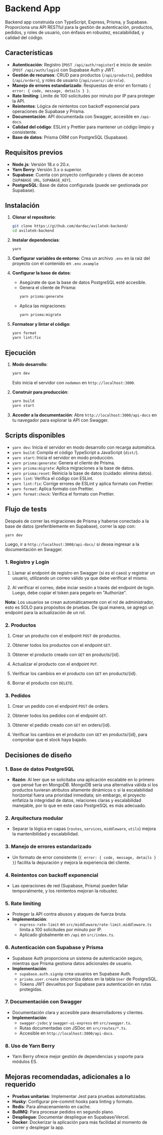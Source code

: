 # Backend App

Backend app construida con TypeScript, Express, Prisma, y Supabase. Proporciona una API RESTful para la gestión de autenticación, productos, pedidos, y roles de usuario, con énfasis en robustez, escalabilidad, y calidad del código.

## Características

- **Autenticación**: Registro (`POST /api/auth/register`) e inicio de sesión (`POST /api/auth/login`) con Supabase Auth y JWT.
- **Gestión de recursos**: CRUD para productos (`/api/products`), pedidos (`/api/orders`), y roles de usuario (`/api/users/:id/role`).
- **Manejo de errores estandarizado**: Respuestas de error en formato `{ error: { code, message, details } }`.
- **Rate limiting**: Límite de 100 solicitudes por minuto por IP para proteger la API.
- **Reintentos**: Lógica de reintentos con backoff exponencial para operaciones de Supabase y Prisma.
- **Documentación**: API documentada con Swagger, accesible en `/api-docs`.
- **Calidad del código**: ESLint y Prettier para mantener un código limpio y consistente.
- **Base de datos**: Prisma ORM con PostgreSQL (Supabase).

## Requisitos previos

- **Node.js**: Versión 18.x o 20.x.
- **Yarn Berry**: Versión 3.x o superior.
- **Supabase**: Cuenta con proyecto configurado y claves de acceso (`SUPABASE_URL`, `SUPABASE_KEY`).
- **PostgreSQL**: Base de datos configurada (puede ser gestionada por Supabase).

## Instalación

1. **Clonar el repositorio**:
   ```bash
   git clone https://github.com/dardac/avilatek-backend/
   cd avilatek-backend
   ```

2. **Instalar dependencias**:
   ```bash
   yarn
   ```

3. **Configurar variables de entorno**:
   Crea un archivo `.env` en la raíz del proyecto con el contenido en `.env.example`

4. **Configurar la base de datos**:
   - Asegúrate de que la base de datos PostgreSQL esté accesible.
   - Genera el cliente de Prisma:
     ```bash
     yarn prisma:generate
     ```
   - Aplica las migraciones:
     ```bash
     yarn prisma:migrate
     ```

5. **Formatear y lintar el código**:
   ```bash
   yarn format
   yarn lint:fix
   ```

## Ejecución

1. **Modo desarrollo**:
   ```bash
   yarn dev
   ```
   Esto inicia el servidor con `nodemon` en `http://localhost:3000`.

2. **Construir para producción**:
   ```bash
   yarn build
   yarn start
   ```

3. **Acceder a la documentación**:
   Abre `http://localhost:3000/api-docs` en tu navegador para explorar la API con Swagger.

## Scripts disponibles

- `yarn dev`: Inicia el servidor en modo desarrollo con recarga automática.
- `yarn build`: Compila el código TypeScript a JavaScript (`dist/`).
- `yarn start`: Inicia el servidor en modo producción.
- `yarn prisma:generate`: Genera el cliente de Prisma.
- `yarn prisma:migrate`: Aplica migraciones a la base de datos.
- `yarn prisma:reset`: Reinicia la base de datos (cuidado: elimina datos).
- `yarn lint`: Verifica el código con ESLint.
- `yarn lint:fix`: Corrige errores de ESLint y aplica formato con Prettier.
- `yarn format`: Aplica formato con Prettier.
- `yarn format:check`: Verifica el formato con Prettier.

## Flujo de tests

Después de correr las migraciones de Prisma y haberse conectado a la base de datos (preferiblemente en Supabase), correr la app con:

```bash
yarn dev
```

Luego, ir a `http://localhost:3000/api-docs/` si desea ingresar a la documentación en Swagger.

### 1. **Registro y Login**

1. Llamar al endpoint de registro en Swagger (si es el caso) y registrar un usuario, utilizando un correo válido ya que debe verificar el mismo.

2. Al verificar el correo, debe inciar sesión a través del endpoint de login. Luego, debe copiar el token para pegarlo en "Authorize".

**Nota:** Los usuarios se crean automáticamente con el rol de administrador, esto es SOLO para propósitos de pruebas. De igual manera, se agregó un endpoint para la actualización de un rol.

### 2. **Productos**

1. Crear un producto con el endpoint `POST` de productos.

2. Obtener todos los productos con el endpoint `GET`.

3. Obtener el producto creado con `GET` en products/{id}.

4. Actualizar el producto con el endpoint `PUT`.

5. Verificar los cambios en el producto con `GET` en products/{id}.

6. Borrar el producto con `DELETE`.

### 3. **Pedidos**

1. Crear un pedido con el endpoint `POST` de orders.

2. Obtener todos los pedidos con el endpoint `GET`.

3. Obtener el pedido creado con `GET` en orders/{id}.

4. Verificar los cambios en el producto con `GET` en products/{id}, para comprobar que el stock haya bajado.


## Decisiones de diseño

### 1. **Base de datos PostgreSQL**
   - **Razón**: Al leer que se solicitaba una aplicación escalable en lo primero que pensé fue en MongoDB. MongoDB sería una alternativa válida si los productos tuvieran atributos altamente dinámicos o si la escalabilidad horizontal fuera una prioridad inmediata; sin embargo, el proyecto enfatiza la integridad de datos, relaciones claras y escalabilidad manejable, por lo que en este caso PostgreSQL es más adecuado.

### 2. **Arquitectura modular**
   - Separar la lógica en capas (`routes`, `services`, `middleware`, `utils`) mejora la mantenibilidad y escalabilidad.

### 3. **Manejo de errores estandarizado**
   - Un formato de error consistente (`{ error: { code, message, details } }`) facilita la depuración y mejora la experiencia del cliente.

### 4. **Reintentos con backoff exponencial**
   - Las operaciones de red (Supabase, Prisma) pueden fallar temporalmente, y los reintentos mejoran la robustez.

### 5. **Rate limiting**
   - Proteger la API contra abusos y ataques de fuerza bruta.
   - **Implementación**:
     - `express-rate-limit` en `src/middleware/rate-limit.middleware.ts` limita a 100 solicitudes por minuto por IP.
     - Aplicado globalmente en `/api` en `src/index.ts`.

### 6. **Autenticación con Supabase y Prisma**
   - Supabase Auth proporciona un sistema de autenticación seguro, mientras que Prisma gestiona datos adicionales de usuario.
   - **Implementación**:
     - `supabase.auth.signUp` crea usuarios en Supabase Auth.
     - `prisma.user.create` sincroniza datos en la tabla `User` de PostgreSQL.
     - Tokens JWT devueltos por Supabase para autenticación en rutas protegidas.

### 7. **Documentación con Swagger**
   - Documentación clara y accesible para desarrolladores y clientes.
   - **Implementación**:
     - `swagger-jsdoc` y `swagger-ui-express` en `src/swagger.ts`.
     - Rutas documentadas con JSDoc en `src/routes/*.ts`.
     - Accesible en `http://localhost:3000/api-docs`.

### 8. **Uso de Yarn Berry**
   - Yarn Berry ofrece mejor gestión de dependencias y soporte para módulos ES.

## Mejoras recomendadas, adicionales a lo requerido

- **Pruebas unitarias**: Implementar Jest para pruebas automatizadas.
- **Husky**: Configurar pre-commit hooks para linting y formato.
- **Redis**: Para almacenamiento en cache.
- **BullMQ**: Para procesar pedidos en segundo plano.
- **Despliegue**: Documentar despliegue en Supabase/Vercel.
- **Docker**: Dockerizar la aplicación para más facilidad al momento de correr y desplegar la app.
